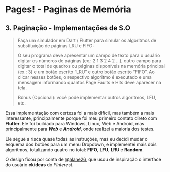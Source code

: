 # Pages! - Paginas de Memória
## 3. Paginação - Implementações de S.O


> Faça um simulador em Dart / Flutter para simular os algoritmos de substituição de páginas LRU e FIFO:
> 
>O seu programa deve apresentar um campo de texto para o usuário digitar os números de páginas (ex.: 2 1 3 2 4 2 …), outro campo para digitar o total de quadros ou páginas disponíveis na memória principal (ex.: 3) e um botão escrito “LRU” e outro botão escrito “FIFO”. Ao clicar nesses botões, o respectivo algoritmo é executado e uma mensagem informando quantos Page Faults e Hits deve aparecer na tela.
>
>Bônus (Opcional): você pode implementar outros algoritmos, LFU, etc.

Essa implementação com certeza foi a mais difícil, mas também a mais interessante, principalmente porque foi meu primeiro contato direto com **Flutter**. Ele foi buildado para Windows, Linux, Web e Android, mas principalmente para ***Web*** e ***Android***, onde realizei a maioria dos testes.

Ele segue a risca quase todas as instruções, mas eu decidi mudar o esquema dos botões para um menu Dropdown, e implementei mais dois algoritmos, totalizando quatro no total: **FIFO**, **LFU**, **LRU** e **Random**.

O design ficou por conta de @[alane26](https://github.com/alane26), que usou de inspiração o interface do usuário **ckideas** do *Pinterest*.
